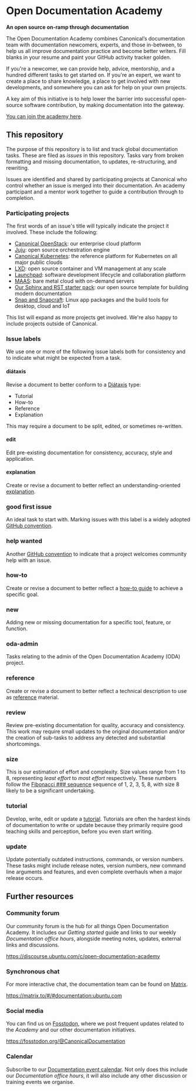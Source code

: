 # Open Documentation Academy

**An open source on-ramp through documentation**

The Open Documentation Academy combines Canonical’s documentation team with documentation newcomers, experts, and those in-between, to help us all improve documentation practice and become better writers. Fill blanks in your resume and paint your GitHub activity tracker golden.

If you're a newcomer, we can provide help, advice, mentorship, and a hundred different tasks to get started on. If you're an expert, we want to create a place to share knowledge, a place to get involved with new developments, and somewhere you can ask for help on your own projects.

A key aim of this initiative is to help lower the barrier into successful open-source software contribution, by making documentation into the gateway.

[You can join the academy here](https://discourse.ubuntu.com/c/open-documentation-academy/166).

## This repository

The purpose of this repository is to list and track global documentation tasks. These are filed as _issues_ in this repository. Tasks vary from broken formatting and missing documentation, to updates, re-structuring, and rewriting.

Issues are identified and shared by participating projects at Canonical who control whether an issue is merged into their documentation. An academy participant and a mentor work together to guide a contribution through to completion.

### Participating projects

The first words of an issue's title will typically indicate the project it involved. These include the following:

- [Canonical OpenStack](https://ubuntu.com/openstack/docs): our enterprise cloud platform 
- [Juju](https://juju.is/docs):  open source orchestration engine
- [Canonical Kubernetes](https://ubuntu.com/kubernetes/docs): the reference platform for Kubernetes on all major public clouds
- [LXD](https://documentation.ubuntu.com/lxd/en/latest/): open source container and VM management at any scale
- [Launchpad](https://documentation.ubuntu.com/launchpad/en/latest/): software development lifecycle and collaboration platform
- [MAAS](https://maas.io/docs): bare metal cloud with on-demand servers
- [Our Sphinx and RST starter pack](https://github.com/canonical/sphinx-docs-starter-pack): our open source template for building modern documentation
- [Snap and Snapcraft](https://snapcraft.io/docs): Linux app packages and the build tools for desktop, cloud and IoT

This list will expand as more projects get involved. We're also happy to include projects outside of Canonical.

### Issue labels

We use one or more of the following issue labels both for consistency and to indicate what might be expected from a task.

#### diátaxis

Revise a document to better conform to a [Diátaxis](https://diataxis.fr/) type:

- Tutorial
- How-to
- Reference
- Explanation

This may require a document to be split, edited, or sometimes re-written.

#### edit

Edit pre-existing documentation for consistency, accuracy, style and application.

#### explanation

Create or revise a document to better reflect an understanding-oriented [explanation](https://diataxis.fr/explanation/).

### good first issue

An ideal task to start with. Marking issues with this label is a widely adopted [GitHub convention](https://github.com/topics/good-first-issue).

### help wanted

Another [GitHub convention](https://github.com/topics/help-wanted) to indicate that a project welcomes community help with an issue. 

### how-to

Create or revise a document to better reflect a [how-to guide](https://diataxis.fr/how-to-guides/) to achieve a specific goal.

### new

Adding new or missing documentation for a specific tool, feature, or function.

### oda-admin

Tasks relating to the admin of the Open Documentation Academy (ODA) project.

### reference

Create or revise a document to better reflect a technical description to use as [reference](https://diataxis.fr/reference/) material.

### review

Review pre-existing documentation for quality, accuracy and consistency. This work may require small updates to the original documentation and/or the creation of sub-tasks to address any detected and substantial shortcomings.

### size 

This is our estimation of effort and complexity. Size values range from 1 to 8, representing _least effort_ to _most effort_ respectively. These numbers follow the [Fibonacci ### sequence](https://en.wikipedia.org/wiki/Fibonacci_sequence) sequence of 1, 2, 3, 5, 8, with size 8 likely to be a significant undertaking.

### tutorial

Develop, write, edit or update a [tutorial](https://diataxis.fr/tutorials/). Tutorials are often the hardest kinds of documentation to write or update because they primarily require good teaching skills and perception, before you even start writing.

### update

Update potentially outdated instructions, commands, or version numbers. These tasks might include release notes, version numbers, new command line arguments and features, and even complete overhauls when a major release occurs.

## Further resources

### Community forum

Our community forum is the hub for all things Open Documentation Academy. It includes our _Getting started_ guide and links to our weekly _Documentation office hours_, alongside  meeting notes, updates, external links and discussions.

<https://discourse.ubuntu.com/c/open-documentation-academy>

### Synchronous chat

For more interactive chat, the documentation team can be found on [Matrix](https://matrix.org/).

<https://matrix.to/#/#documentation:ubuntu.com>

### Social media

You can find us on [Fosstodon](https://fosstodon.org/explore), where we post frequent updates related to the _Academy_ and our other documentation initiatives.

<https://fosstodon.org/@CanonicalDocumentation>

### Calendar

Subscribe to our [Documentation event calendar](https://calendar.google.com/calendar/u/0?cid=Y19mYTY4YzE5YWEwY2Y4YWE1ZWNkNzMyNjZmNmM0ZDllOTRhNTIwNTNjODc1ZjM2ZmQ3Y2MwNTQ0MzliOTIzZjMzQGdyb3VwLmNhbGVuZGFyLmdvb2dsZS5jb20). Not only does this include our _Documentation office hours_, it will also include any other discussion or training events we organise.
